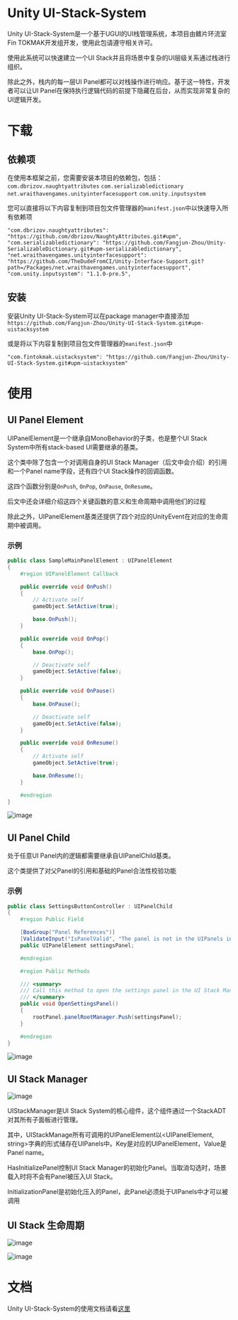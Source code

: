 # Unity UI-Stack-System

Unity UI-Stack-System是一个基于UGUI的UI栈管理系统，本项目由鳍片环流室 Fin TOKMAK开发组开发，使用此包请遵守相关许可。

使用此系统可以快速建立一个UI Stack并且将场景中复杂的UI层级关系通过栈进行组织。

除此之外，栈内的每一层UI Panel都可以对栈操作进行响应。基于这一特性，开发者可以让UI Panel在保持执行逻辑代码的前提下隐藏在后台，从而实现非常复杂的UI逻辑开发。

# 下载

## 依赖项

在使用本框架之前，您需要安装本项目的依赖包，包括：
`com.dbrizov.naughtyattributes`
`com.serializabledictionary`
`net.wraithavengames.unityinterfacesupport`
`com.unity.inputsystem`

您可以直接将以下内容复制到项目包文件管理器的`manifest.json`中以快速导入所有依赖项

```
"com.dbrizov.naughtyattributes": "https://github.com/dbrizov/NaughtyAttributes.git#upm",
"com.serializabledictionary": "https://github.com/Fangjun-Zhou/Unity-SerializableDictionary.git#upm-serializabledictionary",
"net.wraithavengames.unityinterfacesupport": "https://github.com/TheDudeFromCI/Unity-Interface-Support.git?path=/Packages/net.wraithavengames.unityinterfacesupport",
"com.unity.inputsystem": "1.1.0-pre.5",
```

## 安装

安装Unity UI-Stack-System可以在package manager中直接添加`https://github.com/Fangjun-Zhou/Unity-UI-Stack-System.git#upm-uistacksystem`

或是将以下内容复制到项目包文件管理器的`manifest.json`中

```
"com.fintokmak.uistacksystem": "https://github.com/Fangjun-Zhou/Unity-UI-Stack-System.git#upm-uistacksystem"
```

# 使用

## UI Panel Element

UIPanelElement是一个继承自MonoBehavior的子类，也是整个UI Stack System中所有stack-based UI需要继承的基类。

这个类中除了包含一个对调用自身的UI Stack Manager（后文中会介绍）的引用和一个Panel name字段，还有四个UI Stack操作的回调函数。

这四个函数分别是`OnPush`, `OnPop`, `OnPause`, `OnResume`。

后文中还会详细介绍这四个关键函数的意义和生命周期中调用他们的过程

除此之外，UIPanelElement基类还提供了四个对应的UnityEvent在对应的生命周期中被调用。

### 示例
```c#
public class SampleMainPanelElement : UIPanelElement
{
    #region UIPanelElement Callback

    public override void OnPush()
    {
        // Activate self
        gameObject.SetActive(true);

        base.OnPush();
    }

    public override void OnPop()
    {
        base.OnPop();

        // Deactivate self
        gameObject.SetActive(false);
    }

    public override void OnPause()
    {
        base.OnPause();

        // Deactivate self
        gameObject.SetActive(false);
    }

    public override void OnResume()
    {
        // Activate self
        gameObject.SetActive(true);

        base.OnResume();
    }

    #endregion
}
```

![image](https://user-images.githubusercontent.com/79500078/123815643-39b54680-d929-11eb-9423-a2ba0d2cc4f2.png)

## UI Panel Child

处于任意UI Panel内的逻辑都需要继承自UIPanelChild基类。

这个类提供了对父Panel的引用和基础的Panel合法性校验功能

### 示例

```c#
public class SettingsButtonController : UIPanelChild
{
    #region Public Field

    [BoxGroup("Panel References")]
    [ValidateInput("IsPanelValid", "The panel is not in the UIPanels in panelRootManager.")]
    public UIPanelElement settingsPanel;

    #endregion

    #region Public Methods

    /// <summary>
    /// Call this method to open the settings panel in the UI Stack Manager
    /// </summary>
    public void OpenSettingsPanel()
    {
        rootPanel.panelRootManager.Push(settingsPanel);
    }

    #endregion
}
```

![image](https://user-images.githubusercontent.com/79500078/124051255-ba219780-da4e-11eb-8a93-c97a73b4ecc8.png)

## UI Stack Manager

![image](https://user-images.githubusercontent.com/79500078/123814907-a9770180-d928-11eb-9ece-3fd425de3a66.png)

UIStackManager是UI Stack System的核心组件，这个组件通过一个StackADT对其所有子面板进行管理。

其中，UIStackManage所有可调用的UIPanelElement以<UIPanelElement, string>字典的形式储存在UIPanels中。Key是对应的UIPanelElement，Value是Panel name。

HasInitializePanel控制UI Stack Manager的初始化Panel。当取消勾选时，场景载入时将不会有Panel被压入UI Stack。

InitializationPanel是初始化压入的Panel，此Panel必须处于UIPanels中才可以被调用

## UI Stack 生命周期

![image](https://user-images.githubusercontent.com/79500078/123818674-c2cd7d00-d92b-11eb-84bd-96b6a2f625bf.png)

![image](https://user-images.githubusercontent.com/79500078/123818459-9580cf00-d92b-11eb-88dd-4b6f2169d7c0.png)

# 文档

Unity UI-Stack-System的使用文档请看[这里](https://fangjun-zhou.github.io/Unity-UI-Stack-System/)
